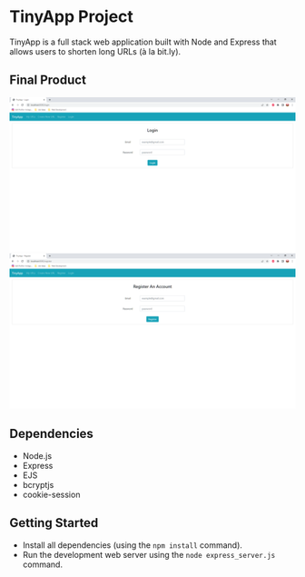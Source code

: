 # TinyApp Project

TinyApp is a full stack web application built with Node and Express that allows users to shorten long URLs (à la bit.ly).

## Final Product

!["Screenshot of login page!"](https://github.com/dburnham1212/tinyapp/blob/master/docs/TinuApp_Login_Page.png)
!["Screenshot of registration page!"](https://github.com/dburnham1212/tinyapp/blob/master/docs/TinuApp_Register_Page.png)

## Dependencies

- Node.js
- Express
- EJS
- bcryptjs
- cookie-session

## Getting Started

- Install all dependencies (using the `npm install` command).
- Run the development web server using the `node express_server.js` command.